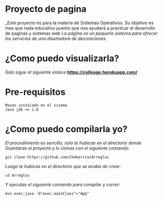 # Proyecto de pagina
_Este proyecto es para la materia de Sistemas Operativos.
Su objetivo es mas que nada educativo puesto que nos ayudará a practicar el desarrollo de paginas y sistemas web
_La página es un pequeño sistema para ofrecer los servicios de una diseñadora de decoraciones_

# ¿Como puedo visualizarla?
_Solo sigue al siguiente enlace_
**https://colleage.herokuapp.com/**

# Pre-requisitos
```
Maven instalado en el sisema
Java jdk >= 1.8
``` 

# ¿Como puedo compilarla yo?
_El procedimiento es sencillo, solo te hubicas en el directorio donde
Guardarás el proyecto y lo clonas con el siguiente comando:_

```
git clone https://github.com/Chekorita/Arreglos
```
_Luego te hubicas en el directorio que se acaba de crear:_

```
cd Arreglos
```

_Y ejecutas el siguiente comando para compilar y correr:_

```
mvn exec:java -D"exec.mainClass"="App"
```